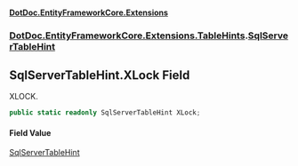 #### [DotDoc\.EntityFrameworkCore\.Extensions](Home 'Home')
### [DotDoc\.EntityFrameworkCore\.Extensions\.TableHints](DotDoc.EntityFrameworkCore.Extensions.TableHints 'DotDoc\.EntityFrameworkCore\.Extensions\.TableHints').[SqlServerTableHint](SqlServerTableHint 'DotDoc\.EntityFrameworkCore\.Extensions\.TableHints\.SqlServerTableHint')

## SqlServerTableHint\.XLock Field

XLOCK\.

```csharp
public static readonly SqlServerTableHint XLock;
```

#### Field Value
[SqlServerTableHint](SqlServerTableHint 'DotDoc\.EntityFrameworkCore\.Extensions\.TableHints\.SqlServerTableHint')